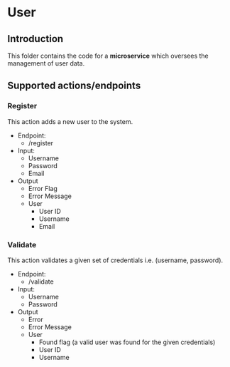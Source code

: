 # User

## Introduction

This folder contains the code for a **microservice** which oversees the management of user data.

## Supported actions/endpoints

### Register

This action adds a new user to the system.

* Endpoint:
  * /register
* Input:
  * Username
  * Password
  * Email
* Output
  * Error Flag
  * Error Message
  * User
    * User ID
    * Username
    * Email

### Validate

This action validates a given set of credentials i.e. (username, password).

* Endpoint:
  * /validate
* Input:
  * Username
  * Password
* Output
  * Error
  * Error Message
  * User
    * Found flag (a valid user was found for the given credentials)
    * User ID
    * Username
